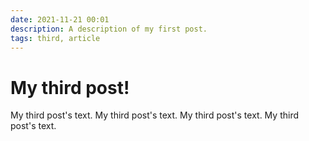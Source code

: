 ```yaml
---
date: 2021-11-21 00:01
description: A description of my first post.
tags: third, article
---
```

# My third post!

My third post's text.
My third post's text.
My third post's text.
My third post's text.
